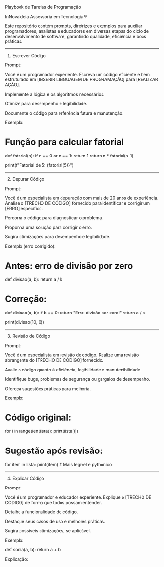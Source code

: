 Playbook de Tarefas de Programação

InNovaIdeia Assessoria em Tecnologia ®

Este repositório contém prompts, diretrizes e exemplos para auxiliar programadores, analistas e educadores em diversas etapas do ciclo de desenvolvimento de software, garantindo qualidade, eficiência e boas práticas.


---

1. Escrever Código

Prompt:

Você é um programador experiente.
Escreva um código eficiente e bem estruturado em [INSERIR LINGUAGEM DE PROGRAMAÇÃO] para [REALIZAR AÇÃO].

Implemente a lógica e os algoritmos necessários.

Otimize para desempenho e legibilidade.

Documente o código para referência futura e manutenção.


Exemplo:

# Função para calcular fatorial
def fatorial(n):
    if n == 0 or n == 1:
        return 1
    return n * fatorial(n-1)

print(f"Fatorial de 5: {fatorial(5)}")


---

2. Depurar Código

Prompt:

Você é um especialista em depuração com mais de 20 anos de experiência.
Analise o [TRECHO DE CÓDIGO] fornecido para identificar e corrigir um [ERRO] específico.

Percorra o código para diagnosticar o problema.

Proponha uma solução para corrigir o erro.

Sugira otimizações para desempenho e legibilidade.


Exemplo (erro corrigido):

# Antes: erro de divisão por zero
def divisao(a, b):
    return a / b

# Correção:
def divisao(a, b):
    if b == 0:
        return "Erro: divisão por zero!"
    return a / b

print(divisao(10, 0))


---

3. Revisão de Código

Prompt:

Você é um especialista em revisão de código.
Realize uma revisão abrangente do [TRECHO DE CÓDIGO] fornecido.

Avalie o código quanto à eficiência, legibilidade e manutenibilidade.

Identifique bugs, problemas de segurança ou gargalos de desempenho.

Ofereça sugestões práticas para melhoria.


Exemplo:

# Código original:
for i in range(len(lista)):
    print(lista[i])

# Sugestão após revisão:
for item in lista:
    print(item)  # Mais legível e pythonico


---

4. Explicar Código

Prompt:

Você é um programador e educador experiente.
Explique o [TRECHO DE CÓDIGO] de forma que todos possam entender.

Detalhe a funcionalidade do código.

Destaque seus casos de uso e melhores práticas.

Sugira possíveis otimizações, se aplicável.


Exemplo:

def soma(a, b):
    return a + b

Explicação:

